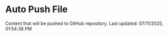# Auto Push File

Content that will be pushed to GitHub repository.
Last updated: 07/11/2025, 01:54:38 PM